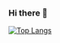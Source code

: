 ### Hi there 👋
[![Top Langs](https://github-readme-stats.vercel.app/api/top-langs/?username=sagarduwal&hide=javascript,html)](https://github.com/anuraghazra/github-readme-stats)

<!--
**sagarduwal/sagarduwal** is a ✨ _special_ ✨ repository because its `README.md` (this file) appears on your GitHub profile.

Here are some ideas to get you started:

- 🔭 I’m currently working on ...
- 🌱 I’m currently learning ...
- 👯 I’m looking to collaborate on ...
- 🤔 I’m looking for help with ...
- 💬 Ask me about ...
- 📫 How to reach me: ...
- 😄 Pronouns: ...
- ⚡ Fun fact: ...
-->
